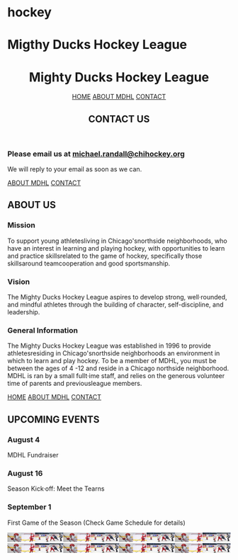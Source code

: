 # hockey
# Migthy Ducks Hockey League

<!DOCTYPE html>
<html lang="en">
<head>
    <meta charset="UTF-8">
    <meta http-equiv="X-UA-Compatible" content="IE=edge">
    <meta name="viewport" content="width=device-width, initial-scale=1.0">
    <link rel="stylesheet" href="./styles/styles.css">
    <title>Mighty Ducks Hockey League - Contact</title>
    <title>Mighty Ducks Hockey League - About</title>
    <title>Mighty Ducks Hockey League - Home</title>
</head>
<body class="flex orange">
    <header class="flex">
        <h1 class="flex jCenter totalWidth">Mighty Ducks Hockey League</h1>
        <nav class="flex jSpaceBe totalWidth">
            <a href="index.html" class="flex aCenter jCenter orangeTr">HOME</a>
            <a href="about.html" class="flex aCenter jCenter orangeTr">ABOUT MDHL</a>
            <a href="#" class="flex aCenter jCenter orangeTr">CONTACT</a>
        </nav>
        <h2 class="flex aCenter jCenter totalWidth subtitle">CONTACT US</h2>
    </header>
    <main>
        <article>
            <h3>Please email us at <a href="mailto:michael.randall@chihockey.org">michael.randall@chihockey.org</a></h3>
            <p>We will reply to your email as soon as we can.</p>
            <a href="#" class="flex aCenter jCenter orangeTr">ABOUT MDHL</a>
            <a href="contact.html" class="flex aCenter jCenter orangeTr">CONTACT</a>
        </nav>
        <h2 class="flex aCenter jCenter totalWidth subtitle">ABOUT US</h2>
    </header>
    <main>
        <article>
            <h3>Mission</h3>
            <p>To support young athletesliving in Chicago'snorthside neighborhoods, who have an interest in learning and playing hockey, with opportunities to learn and practice skillsrelated to the game of hockey, specifically those skillsaround teamcooperation and good sportsmanship.</p>
        </article>
        <article>
            <h3>Vision</h3>
            <p>The Mighty Ducks Hockey League aspires to develop strong, well·rounded, and mindful athletes through the building of character, self-discipline, and leadership.</p>
        </article>
        <article>
            <h3>General Information</h3>
            <p>The Mighty Ducks Hockey League was established in 1996 to provide athletesresiding in Chicago'snorthside neighborhoods an environment in which to learn and play hockey. To be a member of MDHL, you must be between the ages of 4 -12 and reside in a Chicago northside neighborhood. MDHL is ran by a small fullt·ime staff, and relies on the generous volunteer time of parents and previousleague members.</p>
            <a href="#" class="flex aCenter jCenter orangeTr">HOME</a>
            <a href="about.html" class="flex aCenter jCenter orangeTr">ABOUT MDHL</a>
            <a href="contact.html" class="flex aCenter jCenter orangeTr">CONTACT</a>
        </nav>
        <h2 class="flex aCenter jCenter totalWidth subtitle">UPCOMING EVENTS</h2>
    </header>
    <main>
        <article>
            <h3>August 4</h3>
            <p>MDHL Fundraiser</p>
        </article>
        <article>
            <h3>August 16</h3>
            <p>Season Kick·off: Meet the Tearns</p>
        </article>
        <article>
            <h3>September 1</h3>
            <p>First Game of the Season (Check Game Schedule for details)</p>
        </article>
    </main>
    <footer class="totalWidth flex jCenter">
        <img src="./files/tiraHockey.png" alt="hockey">
        <img src="./files/tiraHockey.png" alt="hockey">
    </footer>
</body>
</html>
